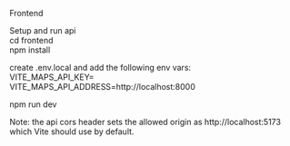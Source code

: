 Frontend

Setup and run api  
cd frontend  
npm install

create .env.local and add the following env vars:  
VITE_MAPS_API_KEY=<YOUR API KEY>  
VITE_MAPS_API_ADDRESS=http://localhost:8000

npm run dev

Note: the api cors header sets the allowed origin as http://localhost:5173 which Vite should use by default.
